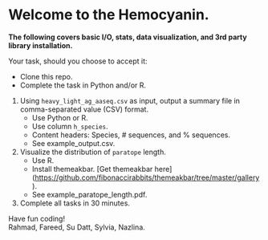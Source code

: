 # Welcome to the Hemocyanin.


**The following covers basic I/O, stats, data visualization, and 3rd party library installation.**

Your task, should you choose to accept it:

* Clone this repo.
* Complete the task in Python and/or R.
1. Using ```heavy_light_ag_aaseq.csv``` as input, output a summary file in comma-separated value (CSV) format.
	* Use Python or R.
	* Use column ```h_species```.
	* Content headers: Species, # sequences, and % sequences. 
	* See example_output.csv.
2. Visualize the distribution of ```paratope``` length.
	* Use R.
	* Install themeakbar. [Get themeakbar here] (https://github.com/fibonaccirabbits/themeakbar/tree/master/gallery). 
	* See example_paratope_length.pdf.
3. Complete all tasks in 30 minutes.

Have fun coding!\
Rahmad, Fareed, Su Datt, Sylvia, Nazlina.

